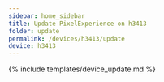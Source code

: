 ```yaml
---
sidebar: home_sidebar
title: Update PixelExperience on h3413
folder: update
permalink: /devices/h3413/update
device: h3413
---
```

{% include templates/device_update.md %}
